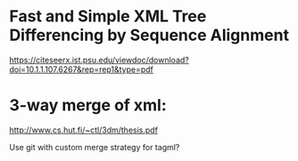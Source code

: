 # Fast and Simple XML Tree Differencing by Sequence Alignment
https://citeseerx.ist.psu.edu/viewdoc/download?doi=10.1.1.107.6267&rep=rep1&type=pdf

# 3-way merge of xml:
http://www.cs.hut.fi/~ctl/3dm/thesis.pdf

Use git with custom merge strategy for tagml?

